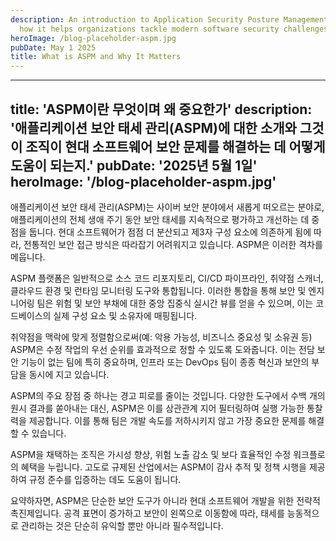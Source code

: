 ```yaml
---
description: An introduction to Application Security Posture Management (ASPM) and
  how it helps organizations tackle modern software security challenges.
heroImage: /blog-placeholder-aspm.jpg
pubDate: May 1 2025
title: What is ASPM and Why It Matters
---
```


---
title: 'ASPM이란 무엇이며 왜 중요한가'
description: '애플리케이션 보안 태세 관리(ASPM)에 대한 소개와 그것이 조직이 현대 소프트웨어 보안 문제를 해결하는 데 어떻게 도움이 되는지.'
pubDate: '2025년 5월 1일'
heroImage: '/blog-placeholder-aspm.jpg'
---

애플리케이션 보안 태세 관리(ASPM)는 사이버 보안 분야에서 새롭게 떠오르는 분야로, 애플리케이션의 전체 생애 주기 동안 보안 태세를 지속적으로 평가하고 개선하는 데 중점을 둡니다. 현대 소프트웨어가 점점 더 분산되고 제3자 구성 요소에 의존하게 됨에 따라, 전통적인 보안 접근 방식은 따라잡기 어려워지고 있습니다. ASPM은 이러한 격차를 메웁니다.

ASPM 플랫폼은 일반적으로 소스 코드 리포지토리, CI/CD 파이프라인, 취약점 스캐너, 클라우드 환경 및 런타임 모니터링 도구와 통합됩니다. 이러한 통합을 통해 보안 및 엔지니어링 팀은 위험 및 보안 부채에 대한 중앙 집중식 실시간 뷰를 얻을 수 있으며, 이는 코드베이스의 실제 구성 요소 및 소유자에 매핑됩니다.

취약점을 맥락에 맞게 정렬함으로써(예: 악용 가능성, 비즈니스 중요성 및 소유권 등) ASPM은 수정 작업의 우선 순위를 효과적으로 정할 수 있도록 도와줍니다. 이는 전담 보안 기능이 없는 팀에 특히 중요하며, 인프라 또는 DevOps 팀이 종종 혁신과 보안의 부담을 동시에 지고 있습니다.

ASPM의 주요 장점 중 하나는 경고 피로를 줄이는 것입니다. 다양한 도구에서 수백 개의 원시 결과를 쏟아내는 대신, ASPM은 이를 상관관계 지어 필터링하여 실행 가능한 통찰력을 제공합니다. 이를 통해 팀은 개발 속도를 저하시키지 않고 가장 중요한 문제를 해결할 수 있습니다.

ASPM을 채택하는 조직은 가시성 향상, 위험 노출 감소 및 보다 효율적인 수정 워크플로의 혜택을 누립니다. 고도로 규제된 산업에서는 ASPM이 감사 추적 및 정책 시행을 제공하여 규정 준수를 입증하는 데도 도움이 됩니다.

요약하자면, ASPM은 단순한 보안 도구가 아니라 현대 소프트웨어 개발을 위한 전략적 촉진제입니다. 공격 표면이 증가하고 보안이 왼쪽으로 이동함에 따라, 태세를 능동적으로 관리하는 것은 단순히 유익할 뿐만 아니라 필수적입니다.